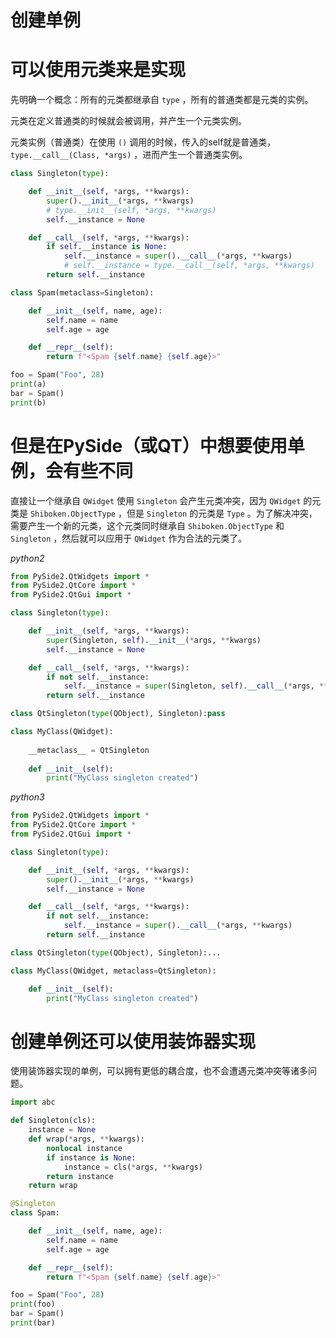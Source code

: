 创建单例
================================================================================

可以使用元类来是实现
================================================================================

先明确一个概念：所有的元类都继承自 `type` ，所有的普通类都是元类的实例。

元类在定义普通类的时候就会被调用，并产生一个元类实例。

元类实例（普通类）在使用 `()` 调用的时候，传入的self就是普通类， `type.__call__(Class, *args)` ，进而产生一个普通类实例。

```python
class Singleton(type):

    def __init__(self, *args, **kwargs):
        super().__init__(*args, **kwargs)
        # type.__init__(self, *args, **kwargs)
        self.__instance = None

    def __call__(self, *args, **kwargs):
        if self.__instance is None:
            self.__instance = super().__call__(*args, **kwargs)
            # self.__instance = type.__call__(self, *args, **kwargs)
        return self.__instance

class Spam(metaclass=Singleton):

    def __init__(self, name, age):
        self.name = name
        self.age = age

    def __repr__(self):
        return f"<Spam {self.name} {self.age}>"

foo = Spam("Foo", 28)
print(a)
bar = Spam()
print(b)
```

但是在PySide（或QT）中想要使用单例，会有些不同
================================================================================

直接让一个继承自 `QWidget` 使用 `Singleton` 会产生元类冲突，因为 `QWidget` 的元类是 `Shiboken.ObjectType` ，但是 `Singleton` 的元类是 `Type` 。为了解决冲突，需要产生一个新的元类，这个元类同时继承自 `Shiboken.ObjectType` 和 `Singleton` ，然后就可以应用于 `QWidget` 作为合法的元类了。

_python2_
```python
from PySide2.QtWidgets import *
from PySide2.QtCore import *
from PySide2.QtGui import *

class Singleton(type):

    def __init__(self, *args, **kwargs):
        super(Singleton, self).__init__(*args, **kwargs)
        self.__instance = None

    def __call__(self, *args, **kwargs):
        if not self.__instance:
            self.__instance = super(Singleton, self).__call__(*args, **kwargs)
        return self.__instance

class QtSingleton(type(QObject), Singleton):pass

class MyClass(QWidget):
	
    __metaclass__ = QtSingleton
	
    def __init__(self):
        print("MyClass singleton created")
```

_python3_
```python
from PySide2.QtWidgets import *
from PySide2.QtCore import *
from PySide2.QtGui import *

class Singleton(type):

    def __init__(self, *args, **kwargs):
        super().__init__(*args, **kwargs)
        self.__instance = None

    def __call__(self, *args, **kwargs):
        if not self.__instance:
            self.__instance = super().__call__(*args, **kwargs)
        return self.__instance

class QtSingleton(type(QObject), Singleton):...

class MyClass(QWidget, metaclass=QtSingleton):

    def __init__(self):
        print("MyClass singleton created")
```

创建单例还可以使用装饰器实现
================================================================================

使用装饰器实现的单例，可以拥有更低的耦合度，也不会遭遇元类冲突等诸多问题。

```python
import abc

def Singleton(cls):
    instance = None
    def wrap(*args, **kwargs):
        nonlocal instance
        if instance is None:
            instance = cls(*args, **kwargs)
        return instance
    return wrap

@Singleton
class Spam:

    def __init__(self, name, age):
        self.name = name
        self.age = age

    def __repr__(self):
        return f"<Spam {self.name} {self.age}>"

foo = Spam("Foo", 28)
print(foo)
bar = Spam()
print(bar)
```
